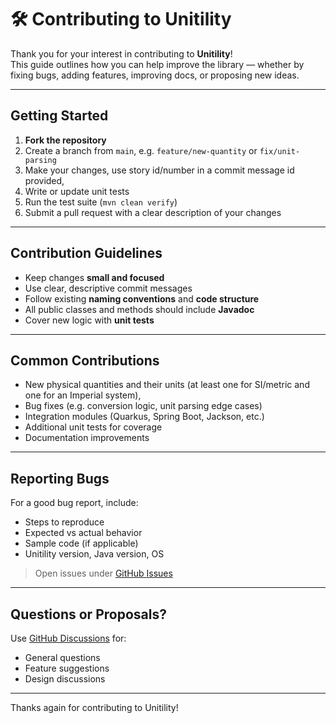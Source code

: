 # 🛠️ Contributing to Unitility

Thank you for your interest in contributing to **Unitility**!  
This guide outlines how you can help improve the library — whether by fixing bugs, adding features, improving docs, or proposing new ideas.

---

## Getting Started

1. **Fork the repository**
2. Create a branch from `main`, e.g. `feature/new-quantity` or `fix/unit-parsing`
3. Make your changes, use story id/number in a commit message id provided,
4. Write or update unit tests
5. Run the test suite (`mvn clean verify`)
6. Submit a pull request with a clear description of your changes

---

## Contribution Guidelines

- Keep changes **small and focused**
- Use clear, descriptive commit messages
- Follow existing **naming conventions** and **code structure**
- All public classes and methods should include **Javadoc**
- Cover new logic with **unit tests**

---

## Common Contributions

- New physical quantities and their units (at least one for SI/metric and one for an Imperial system),
- Bug fixes (e.g. conversion logic, unit parsing edge cases)
- Integration modules (Quarkus, Spring Boot, Jackson, etc.)
- Additional unit tests for coverage
- Documentation improvements

---

## Reporting Bugs

For a good bug report, include:
- Steps to reproduce
- Expected vs actual behavior
- Sample code (if applicable)
- Unitility version, Java version, OS

> Open issues under [GitHub Issues](https://github.com/pjazdzyk/unitility/issues)

---

## Questions or Proposals?

Use [GitHub Discussions](https://github.com/pjazdzyk/unitility/discussions) for:
- General questions
- Feature suggestions
- Design discussions

---

Thanks again for contributing to Unitility!
